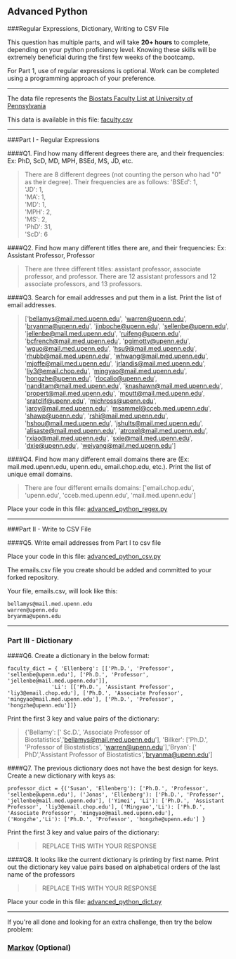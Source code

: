 ## Advanced Python    

###Regular Expressions, Dictionary, Writing to CSV File  

This question has multiple parts, and will take **20+ hours** to complete, depending on your python proficiency level.  Knowing these skills will be extremely beneficial during the first few weeks of the bootcamp.

For Part 1, use of regular expressions is optional.  Work can be completed using a programming approach of your preference. 

---

The data file represents the [Biostats Faculty List at University of Pennsylvania](http://www.med.upenn.edu/cceb/biostat/faculty.shtml)

This data is available in this file:  [faculty.csv](python/faculty.csv)

--- 

###Part I - Regular Expressions  


####Q1. Find how many different degrees there are, and their frequencies: Ex:  PhD, ScD, MD, MPH, BSEd, MS, JD, etc.

> There are 8 different degrees (not counting the person who had "0" as their degree). Their frequencies are as follows: 
         'BSEd': 1,  
         'JD': 1,  
         'MA': 1,  
         'MD': 1,  
         'MPH': 2,  
         'MS': 2,  
         'PhD': 31,  
         'ScD': 6  

####Q2. Find how many different titles there are, and their frequencies:  Ex:  Assistant Professor, Professor

> There are three different titles: assistant professor, associate professor, and professor. There are 12 assistant professors and 12 associate professors, and 13 professors. 


####Q3. Search for email addresses and put them in a list.  Print the list of email addresses.

> ['bellamys@mail.med.upenn.edu', 'warren@upenn.edu', 'bryanma@upenn.edu', 'jinboche@upenn.edu', 'sellenbe@upenn.edu', 'jellenbe@mail.med.upenn.edu', 'ruifeng@upenn.edu', 'bcfrench@mail.med.upenn.edu', 'pgimotty@upenn.edu', 'wguo@mail.med.upenn.edu', 'hsu9@mail.med.upenn.edu', 'rhubb@mail.med.upenn.edu', 'whwang@mail.med.upenn.edu', 'mjoffe@mail.med.upenn.edu', 'jrlandis@mail.med.upenn.edu', 'liy3@email.chop.edu', 'mingyao@mail.med.upenn.edu', 'hongzhe@upenn.edu', 'rlocalio@upenn.edu', 'nanditam@mail.med.upenn.edu', 'knashawn@mail.med.upenn.edu', 'propert@mail.med.upenn.edu', 'mputt@mail.med.upenn.edu', 'sratclif@upenn.edu', 'michross@upenn.edu', 'jaroy@mail.med.upenn.edu', 'msammel@cceb.med.upenn.edu', 'shawp@upenn.edu', 'rshi@mail.med.upenn.edu', 'hshou@mail.med.upenn.edu', 'jshults@mail.med.upenn.edu', 'alisaste@mail.med.upenn.edu', 'atroxel@mail.med.upenn.edu', 'rxiao@mail.med.upenn.edu', 'sxie@mail.med.upenn.edu', 'dxie@upenn.edu', 'weiyang@mail.med.upenn.edu']

####Q4. Find how many different email domains there are (Ex:  mail.med.upenn.edu, upenn.edu, email.chop.edu, etc.).  Print the list of unique email domains.

>There are four different emails domains: ['email.chop.edu', 'upenn.edu', 'cceb.med.upenn.edu', 'mail.med.upenn.edu']

Place your code in this file: [advanced_python_regex.py](python/advanced_python_regex.py)

---

###Part II - Write to CSV File

####Q5.  Write email addresses from Part I to csv file

Place your code in this file: [advanced_python_csv.py](python/advanced_python_csv.py)

The emails.csv file you create should be added and committed to your forked repository.

Your file, emails.csv, will look like this:
```
bellamys@mail.med.upenn.edu
warren@upenn.edu
bryanma@upenn.edu
```

---

### Part III - Dictionary

####Q6.  Create a dictionary in the below format:
```
faculty_dict = { 'Ellenberg': [['Ph.D.', 'Professor', 'sellenbe@upenn.edu'], ['Ph.D.', 'Professor', 'jellenbe@mail.med.upenn.edu']],
              'Li': [['Ph.D.', 'Assistant Professor', 'liy3@email.chop.edu'], ['Ph.D.', 'Associate Professor', 'mingyao@mail.med.upenn.edu'], ['Ph.D.', 'Professor', 'hongzhe@upenn.edu']]}
```
Print the first 3 key and value pairs of the dictionary:

> {'Bellamy': [' Sc.D.', 'Associate Professor of Biostatistics','bellamys@mail.med.upenn.edu'], 'Bilker': ['Ph.D.', 'Professor of Biostatistics', 'warren@upenn.edu'],'Bryan': [' PhD','Assistant Professor of Biostatistics','bryanma@upenn.edu']

####Q7.  The previous dictionary does not have the best design for keys.  Create a new dictionary with keys as:

```
professor_dict = {('Susan', 'Ellenberg'): ['Ph.D.', 'Professor', 'sellenbe@upenn.edu'], ('Jonas', 'Ellenberg'): ['Ph.D.', 'Professor', 'jellenbe@mail.med.upenn.edu'], ('Yimei', 'Li'): ['Ph.D.', 'Assistant Professor', 'liy3@email.chop.edu'], ('Mingyao','Li'): ['Ph.D.', 'Associate Professor', 'mingyao@mail.med.upenn.edu'], ('Hongzhe','Li'): ['Ph.D.', 'Professor', 'hongzhe@upenn.edu'] }
```

Print the first 3 key and value pairs of the dictionary:

>> REPLACE THIS WITH YOUR RESPONSE

####Q8.  It looks like the current dictionary is printing by first name.  Print out the dictionary key value pairs based on alphabetical orders of the last name of the professors

>> REPLACE THIS WITH YOUR RESPONSE

Place your code in this file: [advanced_python_dict.py](python/advanced_python_dict.py)

--- 

If you're all done and looking for an extra challenge, then try the below problem:  

### [Markov](python/markov.py) (Optional)

